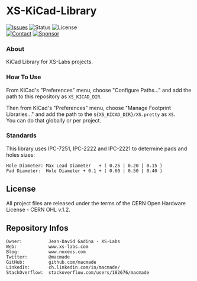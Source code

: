 XS-KiCad-Library
================

[![Issues](http://img.shields.io/github/issues/macmade/XS-KiCad-Library.svg?logo=github)](https://github.com/macmade/XS-KiCad-Library/issues)
![Status](https://img.shields.io/badge/status-active-brightgreen.svg?logo=git)
![License](https://img.shields.io/badge/license-ohl-brightgreen.svg?logo=open-source-initiative)  
[![Contact](https://img.shields.io/badge/follow-@macmade-blue.svg?logo=twitter&style=social)](https://twitter.com/macmade)
[![Sponsor](https://img.shields.io/badge/sponsor-macmade-pink.svg?logo=github-sponsors&style=social)](https://github.com/sponsors/macmade)

### About

KiCad Library for XS-Labs projects.

### How To Use

From KiCad's "Preferences" menu, choose "Configure Paths..." and add the path to this repository as `XS_KICAD_DIR`.

Then from  KiCad's "Preferences" menu, choose "Manage Footprint Libraries..." and add the path to the `${XS_KICAD_DIR}/XS.pretty` as `XS`.  
You can do that globally or per project.

### Standards

This library uses IPC-7251, IPC-2222 and IPC-2221 to determine pads and holes sizes:

```
Hole Diameter: Max Lead Diameter   + ( 0.25 | 0.20 | 0.15 )
Pad Diameter:  Hole Diameter + 0.1 + ( 0.60 | 0.50 | 0.40 )
```

License
-------

All project files are released under the terms of the CERN Open Hardware License - CERN OHL v.1.2.

Repository Infos
----------------

    Owner:          Jean-David Gadina - XS-Labs
    Web:            www.xs-labs.com
    Blog:           www.noxeos.com
    Twitter:        @macmade
    GitHub:         github.com/macmade
    LinkedIn:       ch.linkedin.com/in/macmade/
    StackOverflow:  stackoverflow.com/users/182676/macmade
